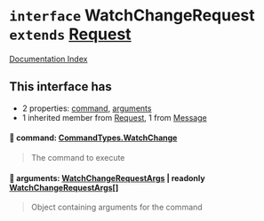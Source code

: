 # `interface` WatchChangeRequest `extends` [Request](../interface.Request/README.md)

[Documentation Index](../README.md)

## This interface has

- 2 properties:
[command](#-command-commandtypeswatchchange),
[arguments](#-arguments-watchchangerequestargs--readonly-watchchangerequestargs)
- 1 inherited member from [Request](../interface.Request/README.md), 1 from [Message](../interface.Message/README.md)


#### 📄 command: [CommandTypes.WatchChange](../enum.CommandTypes/README.md#watchchange--watchchange)

> The command to execute



#### 📄 arguments: [WatchChangeRequestArgs](../interface.WatchChangeRequestArgs/README.md) | readonly [WatchChangeRequestArgs](../interface.WatchChangeRequestArgs/README.md)\[]

> Object containing arguments for the command



